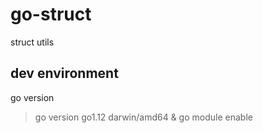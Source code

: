 # go-struct

struct utils

## dev environment

go version

> go version go1.12 darwin/amd64 & go module enable
